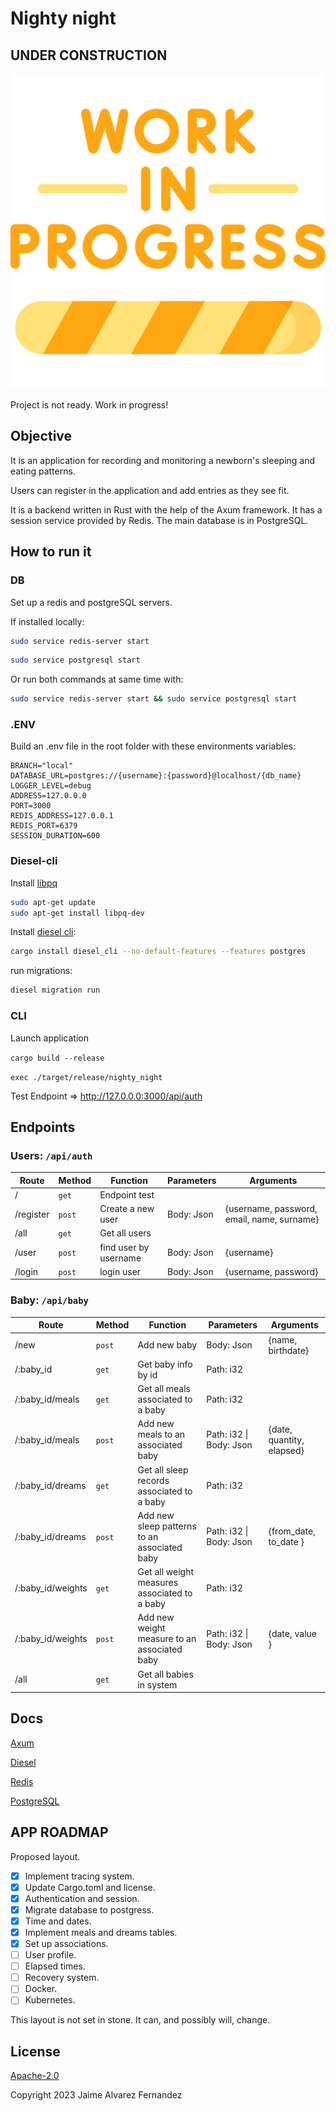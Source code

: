 # Nighty night

## UNDER CONSTRUCTION

![Sign](docs/img/work-in-progress-yellow.png)

Project is not ready. Work in progress!

## Objective

It is an application for recording and monitoring a newborn's sleeping and eating patterns.

Users can register in the application and add entries as they see fit.

It is a backend written in Rust with the help of the Axum framework.
It has a session service provided by Redis. The main database is in PostgreSQL.

## How to run it

### DB

Set up a redis and postgreSQL servers.

If installed locally:

```bash
sudo service redis-server start
```

```bash
sudo service postgresql start 
```

Or run both commands at same time with:

```bash
sudo service redis-server start && sudo service postgresql start
```

### .ENV

Build an .env file in the root folder with these environments variables:

```.env
BRANCH="local"
DATABASE_URL=postgres://{username}:{password}@localhost/{db_name}
LOGGER_LEVEL=debug
ADDRESS=127.0.0.0
PORT=3000
REDIS_ADDRESS=127.0.0.1
REDIS_PORT=6379
SESSION_DURATION=600
```

### Diesel-cli

Install [libpq](https://www.postgresql.org/docs/current/libpq.html)

```bash
sudo apt-get update
sudo apt-get install libpq-dev
```

Install [diesel cli](https://diesel.rs/guides/getting-started):

```bash
cargo install diesel_cli --no-default-features --features postgres
```

run migrations:

```bash
diesel migration run
```

### CLI

Launch application

`cargo build --release`

`exec ./target/release/nighty_night`

Test Endpoint => <http://127.0.0.0:3000/api/auth>

## Endpoints

### Users: `/api/auth`

| Route     | Method | Function              | Parameters | Arguments                                  |
| --------- | ------ | --------------------- | ---------- | ------------------------------------------ |
| /         | `get`  | Endpoint test         |            |                                            |
| /register | `post` | Create a new user     | Body: Json | {username, password, email, name, surname} |
| /all      | `get`  | Get all users         |
| /user     | `post` | find user by username | Body: Json | {username}                                 |
| /login    | `post` | login user            | Body: Json | {username, password}                       |

### Baby: `/api/baby`

| Route             | Method | Function                                     | Parameters              | Arguments                 |
| ----------------- | ------ | -------------------------------------------- | ----------------------- | ------------------------- |
| /new              | `post` | Add new baby                                 | Body: Json              | {name, birthdate}         |
| /:baby_id         | `get`  | Get baby info by id                          | Path: i32               |                           |
| /:baby_id/meals   | `get`  | Get all meals associated to a baby           | Path: i32               |                           |
| /:baby_id/meals   | `post` | Add new meals to an associated baby          | Path: i32 \| Body: Json | {date, quantity, elapsed} |
| /:baby_id/dreams  | `get`  | Get all sleep records associated to a baby   | Path: i32               |                           |
| /:baby_id/dreams  | `post` | Add new sleep patterns to an associated baby | Path: i32 \| Body: Json | {from_date, to_date }     |
| /:baby_id/weights | `get`  | Get all weight measures associated to a baby | Path: i32               |                           |
| /:baby_id/weights | `post` | Add new weight measure to an associated baby | Path: i32 \| Body: Json | {date, value }            |
| /all              | `get`  | Get all babies in system                     |                         |                           |

## Docs

[Axum](https://docs.rs/axum/latest/axum/)

[Diesel](https://docs.rs/diesel/latest/diesel/)

[Redis](https://redis.io/)

[PostgreSQL](https://www.postgresql.org/)

## APP ROADMAP

Proposed layout.

- [X] Implement tracing system.
- [X] Update Cargo.toml and license.
- [X] Authentication and session.
- [X] Migrate database to postgress.
- [X] Time and dates.
- [X] Implement meals and dreams tables.
- [X] Set up associations.
- [ ] User profile.
- [ ] Elapsed times.
- [ ] Recovery system.
- [ ] Docker.
- [ ] Kubernetes.

This layout is not set in stone. It can, and possibly will, change.

## License

[Apache-2.0](http://www.apache.org/licenses/LICENSE-2.0)

Copyright 2023 Jaime Alvarez Fernandez
